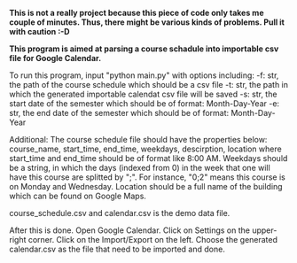 **This is not a really project because this piece of code only takes me couple of minutes. Thus, there might be various kinds of problems. Pull it with caution :-D**

**This program is aimed at parsing a course schadule into importable csv file for Google Calendar.**

To run this program, input "python main.py" with options including:
-f: str, the path of the course schedule which should be a csv file
-t: str, the path in which the generated importable calendat csv file will be saved
-s: str, the start date of the semester which should be of format: Month-Day-Year
-e: str, the end date of the semester which should be of format: Month-Day-Year

Additional:
The course schedule file should have the properties below:
    course_name,
    start_time,
    end_time,
    weekdays,
    descirption,
    location
where start_time and end_time should be of format like 8:00 AM. Weekdays should be a string, in which the days (indexed from 0) in the week that one will have this course are splitted by ";". For instance, "0;2" means this course is on Monday and Wednesday. Location should be a full name of the building which can be found on Google Maps.

course_schedule.csv and calendar.csv is the demo data file.

After this is done. Open Google Calendar. Click on Settings on the upper-right corner. Click on the Import/Export on the left. Choose the generated calendar.csv as the file that need to be imported and done.
